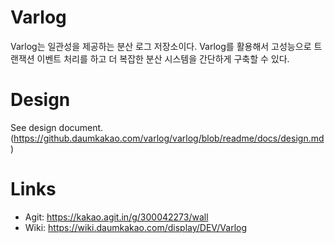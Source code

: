 # Varlog 

Varlog는 일관성을 제공하는 분산 로그 저장소이다. Varlog를 활용해서 고성능으로
트랜잭션 이벤트 처리를 하고 더 복잡한 분산 시스템을 간단하게 구축할 수 있다.

# Design

See design document. (https://github.daumkakao.com/varlog/varlog/blob/readme/docs/design.md)

# Links
- Agit: https://kakao.agit.in/g/300042273/wall
- Wiki: https://wiki.daumkakao.com/display/DEV/Varlog

